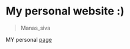# My personal website :)
> Manas_siva

MY personal [page](https://manasiva.github.io/Personal_one/siva.html)
